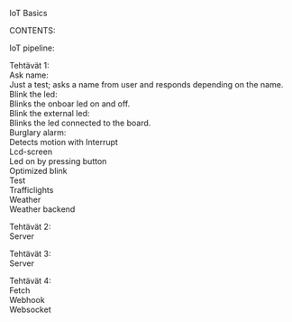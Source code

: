 IoT Basics  

CONTENTS:  

  IoT pipeline:  

  Tehtävät 1:  
    Ask name:  
      Just a test; asks a name from user and responds depending on the name.  
    Blink the led:  
      Blinks the onboar led on and off.  
    Blink the external led:  
      Blinks the led connected to the board.  
    Burglary alarm:  
      Detects motion with 
    Interrupt  
    Lcd-screen  
    Led on by pressing button  
    Optimized blink  
    Test  
    Trafficlights  
    Weather  
    Weather backend  
    
  Tehtävät 2:  
    Server  
    
  Tehtävät 3:  
    Server  
    
  Tehtävät 4:  
    Fetch  
    Webhook  
    Websocket  
